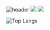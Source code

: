 ![header](https://capsule-render.vercel.app/api?type=egg&text=Hi%20there👋&animation=scaleIn)
<img src="https://capsule-render.vercel.app/api?type=venom&color=auto&height=150&section=footer&text=Name📛%20:%20Yhw&fontSize=30" />
<img src="https://capsule-render.vercel.app/api?type=shark&color=auto&height=150&section=footer&text=🏫Yeungnam%20University,%20Department%20of%20Software%20Convergence,%202&fontSize=30" />

![Top Langs](https://github-readme-stats.vercel.app/api/top-langs/?username=anuraghazra&layout=compact)

<!--
**siaewjojwafo/siaewjojwafo** is a ✨ _special_ ✨ repository because its `README.md` (this file) appears on your GitHub profile.

Here are some ideas to get you started:




- 🔭 I’m currently working on ...
- 🌱 I’m currently learning ... 
- 👯 I’m looking to collaborate on ...
- 🤔 I’m looking for help with ...
- 💬 Ask me about ...
- 📫 How to reach me: ...
- 😄 Pronouns: ...
- ⚡ Fun fact: ...
-->
